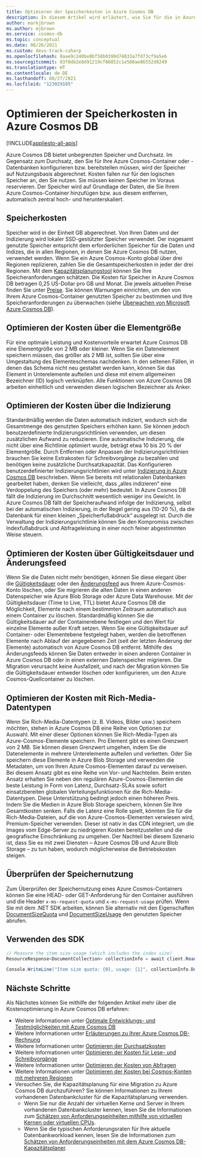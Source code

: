 ```yaml
---
title: Optimieren der Speicherkosten in Azure Cosmos DB
description: In diesem Artikel wird erläutert, wie Sie für die in Azure Cosmos DB gespeicherten Daten die Speicherkosten optimieren.
author: markjbrown
ms.author: mjbrown
ms.service: cosmos-db
ms.topic: conceptual
ms.date: 08/26/2021
ms.custom: devx-track-csharp
ms.openlocfilehash: 0aae9c240be0bf58b0399d74833a7fd73cf9a5e6
ms.sourcegitcommit: 03f0db2e8d91219cf88852c1e500ae86552d8249
ms.translationtype: HT
ms.contentlocale: de-DE
ms.lasthandoff: 08/27/2021
ms.locfileid: "123029105"
---
```

# <a name="optimize-storage-cost-in-azure-cosmos-db"></a>Optimieren der Speicherkosten in Azure Cosmos DB
[!INCLUDE[appliesto-all-apis](includes/appliesto-all-apis.md)]

Azure Cosmos DB bietet unbegrenzten Speicher und Durchsatz. Im Gegensatz zum Durchsatz, den Sie für Ihre Azure Cosmos-Container oder -Datenbanken konfigurieren bzw. bereitstellen müssen, wird der Speicher auf Nutzungsbasis abgerechnet. Kosten fallen nur für den logischen Speicher an, den Sie nutzen. Sie müssen keinen Speicher im Voraus reservieren. Der Speicher wird auf Grundlage der Daten, die Sie Ihrem Azure Cosmos-Container hinzufügen bzw. aus diesem entfernen, automatisch zentral hoch- und herunterskaliert.

## <a name="storage-cost"></a>Speicherkosten

Speicher wird in der Einheit GB abgerechnet. Von Ihren Daten und der Indizierung wird lokaler SSD-gestützter Speicher verwendet. Der insgesamt genutzte Speicher entspricht dem erforderlichen Speicher für die Daten und Indizes, die in allen Regionen, in denen Sie Azure Cosmos DB nutzen, verwendet werden. Wenn Sie ein Azure Cosmos-Konto global über drei Regionen replizieren, zahlen Sie die Gesamtspeicherkosten in jeder der drei Regionen. Mit dem [Kapazitätsplanungstool](https://www.documentdb.com/capacityplanner) können Sie Ihre Speicheranforderungen schätzen. Die Kosten für Speicher in Azure Cosmos DB betragen 0,25 US-Dollar pro GB und Monat. Die jeweils aktuellen Preise finden Sie unter [Preise](https://azure.microsoft.com/pricing/details/cosmos-db/). Sie können Warnungen einrichten, um den von Ihrem Azure Cosmos-Container genutzten Speicher zu bestimmen und Ihre Speicheranforderungen zu überwachen (siehe [Überwachen von Microsoft Azure Cosmos DB](./monitor-cosmos-db.md)).

## <a name="optimize-cost-with-item-size"></a>Optimieren der Kosten über die Elementgröße

Für eine optimale Leistung und Kostenvorteile erwartet Azure Cosmos DB eine Elementgröße von 2 MB oder kleiner. Wenn Sie ein Datenelement speichern müssen, das größer als 2 MB ist, sollten Sie über eine Umgestaltung des Elementeschemas nachdenken. In den seltenen Fällen, in denen das Schema nicht neu gestaltet werden kann, können Sie das Element in Unterelemente aufteilen und diese mit einem allgemeinen Bezeichner (ID) logisch verknüpfen. Alle Funktionen von Azure Cosmos DB arbeiten einheitlich und verwenden diesen logischen Bezeichner als Anker.

## <a name="optimize-cost-with-indexing"></a>Optimieren der Kosten über die Indizierung

Standardmäßig werden die Daten automatisch indiziert, wodurch sich die Gesamtmenge des genutzten Speichers erhöhen kann. Sie können jedoch benutzerdefinierte Indizierungsrichtlinien verwenden, um diesen zusätzlichen Aufwand zu reduzieren. Eine automatische Indizierung, die nicht über eine Richtlinie optimiert wurde, beträgt etwa 10 bis 20 % der Elementgröße. Durch Entfernen oder Anpassen der Indizierungsrichtlinien brauchen Sie keine Extrakosten für Schreibvorgänge zu bezahlen und benötigen keine zusätzliche Durchsatzkapazität. Das Konfigurieren benutzerdefinierter Indizierungsrichtlinien wird unter [Indizierung in Azure Cosmos DB](index-policy.md) beschrieben. Wenn Sie bereits mit relationalen Datenbanken gearbeitet haben, denken Sie vielleicht, dass „alles indizieren“ eine Verdoppelung des Speichers (oder mehr) bedeutet. In Azure Cosmos DB fällt die Indizierung im Durchschnitt wesentlich weniger ins Gewicht. In Azure Cosmos DB fällt der Speicheraufwand infolge der Indizierung, selbst bei der automatischen Indizierung, in der Regel gering aus (10-20 %), da die Datenbank für einen kleinen „Speicherfußabdruck“ ausgelegt ist. Durch die Verwaltung der Indizierungsrichtlinie können Sie den Kompromiss zwischen Indexfußabdruck und Abfrageleistung in einer noch feiner abgestimmten Weise steuern.

## <a name="optimize-cost-with-time-to-live-and-change-feed"></a>Optimieren der Kosten über Gültigkeitsdauer und Änderungsfeed

Wenn Sie die Daten nicht mehr benötigen, können Sie diese elegant über die [Gültigkeitsdauer](time-to-live.md) oder den [Änderungsfeed](change-feed.md) aus Ihrem Azure-Cosmos-Konto löschen, oder Sie migrieren die alten Daten in einen anderen Datenspeicher wie Azure Blob Storage oder Azure Data Warehouse. Mit der Gültigkeitsdauer (Time to Live, TTL) bietet Azure Cosmos DB die Möglichkeit, Elemente nach einem bestimmten Zeitraum automatisch aus einem Container zu löschen. Standardmäßig können Sie die Gültigkeitsdauer auf der Containerebene festlegen und den Wert für einzelne Elemente außer Kraft setzen. Wenn Sie eine Gültigkeitsdauer auf Container- oder Elementebene festgelegt haben, werden die betroffenen Elemente nach Ablauf der angegebenen Zeit (seit der letzten Änderung der Elemente) automatisch von Azure Cosmos DB entfernt. Mithilfe des Änderungsfeeds können Sie Daten entweder in einen anderen Container in Azure Cosmos DB oder in einen externen Datenspeicher migrieren. Die Migration verursacht keine Ausfallzeit, und nach der Migration können Sie die Gültigkeitsdauer entweder löschen oder konfigurieren, um den Azure Cosmos-Quellcontainer zu löschen.

## <a name="optimize-cost-with-rich-media-data-types"></a>Optimieren der Kosten mit Rich-Media-Datentypen 

Wenn Sie Rich-Media-Datentypen (z. B. Videos, Bilder usw.) speichern möchten, stehen in Azure Cosmos DB eine Reihe von Optionen zur Auswahl. Mit einer dieser Optionen können Sie Rich-Media-Typen als Azure-Cosmos-Elemente speichern. Pro Element gibt es einen Grenzwert von 2 MB. Sie können diesen Grenzwert umgehen, indem Sie die Datenelemente in mehrere Unterelemente aufteilen und verketten. Oder Sie speichern diese Elemente in Azure Blob Storage und verwenden die Metadaten, um von Ihren Azure Cosmos-Elementen darauf zu verweisen. Bei diesem Ansatz gibt es eine Reihe von Vor- und Nachteilen. Beim ersten Ansatz erhalten Sie neben den regulären Azure-Cosmos-Elementen die beste Leistung in Form von Latenz, Durchsatz-SLAs sowie sofort einsatzbereiten globalen Verteilungsfunktionen für die Rich-Media-Datentypen. Diese Unterstützung bedingt jedoch einen höheren Preis. Indem Sie die Medien in Azure Blob Storage speichern, können Sie Ihre Gesamtkosten senken. Falls die Latenz eine Rolle spielt, könnten Sie für die Rich-Media-Dateien, auf die von Azure-Cosmos-Elementen verwiesen wird, Premium-Speicher verwenden. Dieser ist nativ in das CDN integriert, um die Images vom Edge-Server zu niedrigeren Kosten bereitzustellen und die geografische Einschränkung zu umgehen. Der Nachteil bei diesem Szenario ist, dass Sie es mit zwei Diensten – Azure Cosmos DB und Azure Blob Storage – zu tun haben, wodurch möglicherweise die Betriebskosten steigen. 

## <a name="check-storage-consumed"></a>Überprüfen der Speichernutzung

Zum Überprüfen der Speichernutzung eines Azure Cosmos-Containers können Sie eine HEAD- oder GET-Anforderung für den Container ausführen und die Header `x-ms-request-quota` und `x-ms-request-usage` prüfen. Wenn Sie mit dem .NET SDK arbeiten, können Sie alternativ mit den Eigenschaften [DocumentSizeQuota](/previous-versions/azure/dn850325(v%3Dazure.100)) und [DocumentSizeUsage](/previous-versions/azure/dn850324(v=azure.100)) den genutzten Speicher abrufen.

## <a name="using-sdk"></a>Verwenden des SDK

```csharp
// Measure the item size usage (which includes the index size)
ResourceResponse<DocumentCollection> collectionInfo = await client.ReadDocumentCollectionAsync(UriFactory.CreateDocumentCollectionUri("db", "coll"));   

Console.WriteLine("Item size quota: {0}, usage: {1}", collectionInfo.DocumentQuota, collectionInfo.DocumentUsage);
```

## <a name="next-steps"></a>Nächste Schritte

Als Nächstes können Sie mithilfe der folgenden Artikel mehr über die Kostenoptimierung in Azure Cosmos DB erfahren:

* Weitere Informationen unter [Optimale Entwicklungs- und Testmöglichkeiten mit Azure Cosmos DB](optimize-dev-test.md)
* Weitere Informationen unter [Erläuterungen zu Ihrer Azure Cosmos DB-Rechnung](understand-your-bill.md)
* Weitere Informationen unter [Optimieren der Durchsatzkosten](optimize-cost-throughput.md)
* Weitere Informationen unter [Optimieren der Kosten für Lese- und Schreibvorgänge](optimize-cost-reads-writes.md)
* Weitere Informationen unter [Optimieren der Kosten von Abfragen](./optimize-cost-reads-writes.md)
* Weitere Informationen unter [Optimieren der Kosten bei Cosmos-Konten mit mehreren Regionen](optimize-cost-regions.md)
* Versuchen Sie, die Kapazitätsplanung für eine Migration zu Azure Cosmos DB durchzuführen? Sie können Informationen zu Ihrem vorhandenen Datenbankcluster für die Kapazitätsplanung verwenden.
    * Wenn Sie nur die Anzahl der virtuellen Kerne und Server in Ihrem vorhandenen Datenbankcluster kennen, lesen Sie die Informationen zum [Schätzen von Anforderungseinheiten mithilfe von virtuellen Kernen oder virtuellen CPUs](convert-vcore-to-request-unit.md). 
    * Wenn Sie die typischen Anforderungsraten für Ihre aktuelle Datenbankworkload kennen, lesen Sie die Informationen zum [Schätzen von Anforderungseinheiten mit dem Azure Cosmos DB-Kapazitätsplaner](estimate-ru-with-capacity-planner.md).